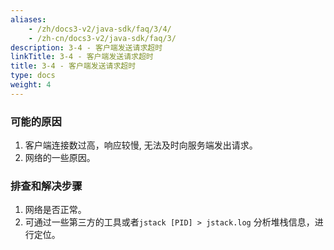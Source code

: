 ```yaml
---
aliases:
    - /zh/docs3-v2/java-sdk/faq/3/4/
    - /zh-cn/docs3-v2/java-sdk/faq/3/
description: 3-4 - 客户端发送请求超时
linkTitle: 3-4 - 客户端发送请求超时
title: 3-4 - 客户端发送请求超时
type: docs
weight: 4
---
```






### 可能的原因

1. 客户端连接数过高，响应较慢, 无法及时向服务端发出请求。
2. 网络的一些原因。

### 排查和解决步骤

1. 网络是否正常。
2. 可通过一些第三方的工具或者`jstack [PID] > jstack.log` 分析堆栈信息，进行定位。